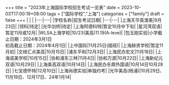 +++
title = "2023年上海国际学校招生考试一览表"
date = 2023-10-03T17:00:19+08:00
tags = ["国际学校","上海"]
categories = ["family"]
draft = false
+++
|   |   |
|---|---|
|学校名称|招生考试日期|
|---|---|
|上海天华英澳美|9月23日|
|领科|待定|
|光华剑桥|待定|
|上海阿德科特|暂定10月中下旬|
|星河湾双语|暂定11月或12月|
|WLSA上海学校|10/23(美高)11.19(A-leve)|
|包玉刚实验|小学截止日期：2024年3月1日  <br>初高截止日期：2024年4月1日|
|上中国际|11月25日(插班)|
|上海赫贤学校|暂定11月初|
|文绮汇点美高|10月15日|
|浦东平和|12月3日|
|上海民办宏文|11月18日|
|上海诺美学校|10月15日|
|协和浦东三林|11月4日|
|协和万源|10月22日|
|上海新纪元双语|10月29日|
|上海美高双语|10月14日|
|上海民办东鼎外国语|10月14日10月28日|
|七宝德怀特|12月10日|
|上海尚德实验|单独约考|
|光华美高(杨浦)|10月29日、11月19日、12月17日、24年1月14|